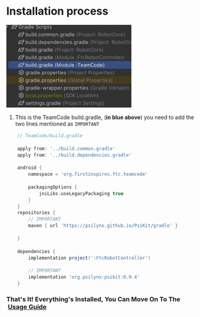 # Installation process
![TeamCode build.gradle](_media/teamcode_build_gradle.png)
1. This is the TeamCode build.gradle, (**in blue above**)
you need to add the two lines mentioned as `IMPORTANT`
```gradle
    // TeamCode/build.gradle
    
    apply from: '../build.common.gradle'
    apply from: '../build.dependencies.gradle'

    android {
        namespace = 'org.firstinspires.ftc.teamcode'
        
        packagingOptions {
            jniLibs.useLegacyPackaging true
        }
    }
    repositories {
        // IMPORTANT
        maven { url 'https://psilynx.github.io/PsiKit/gradle' }

    }

    dependencies {
        implementation project(':FtcRobotController')

        // IMPORTANT
        implementation 'org.psilynx:psikit:0.0.4'
    }
```
### That's It! Everything's Installed, You Can Move On To The &nbsp;[Usage Guide](usage.md)
